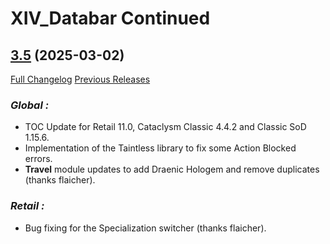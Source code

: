 # XIV_Databar Continued

## [3.5](https://github.com/ZelionGG/XIV_Databar-Continued/tree/v3.5) (2025-03-02)

[Full Changelog](https://github.com/ZelionGG/XIV_Databar-Continued/compare/v3.4...v3.5) [Previous Releases](https://github.com/ZelionGG/XIV_Databar-Continued/releases)

### _Global :_

- TOC Update for Retail 11.0, Cataclysm Classic 4.4.2 and Classic SoD 1.15.6.
- Implementation of the Taintless library to fix some Action Blocked errors.
- **Travel** module updates to add Draenic Hologem and remove duplicates (thanks flaicher).

### _Retail :_

- Bug fixing for the Specialization switcher (thanks flaicher).
